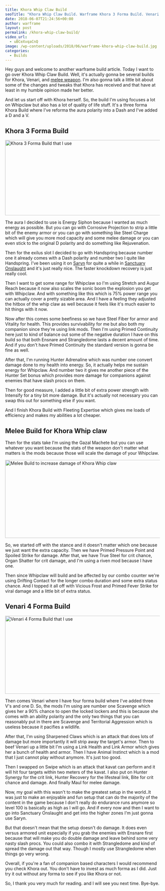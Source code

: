 ```yaml
---
title: Khora Whip Claw Build
seoTitle: "Khora Whip Claw Build. Warframe Khora 3 Forma Build. Venari Build"
date: 2018-06-07T21:24:56+00:00
author: warframe
layout: post
permalink: /khora-whip-claw-build/
video_url:
  - uBCeXvqaCnQ
image: /wp-content/uploads/2018/06/warframe-khora-whip-claw-build.jpg
categories:
  - Builds
---
```

Hey guys and welcome to another warframe build article. Today I want to go over Khora Whip Claw Build. Well, it's actually gonna be several builds for Khora, Venari, and [melee weapon](https://warframeblog.com/melee-weapons/). I'm also gonna talk a little bit about some of the changes and tweaks that Khora has received and that have at least in my humble opinion made her better.<!--more-->

And let us start off with Khora herself. So, the build I'm using focuses a lot on Whipclaw but also has a lot of quality of life stuff. It's a three forma Khora Build where I've reforma the aura polarity into a Dash and I've added a D and a V.

## Khora 3 Forma Build

<img src="https://warframeblog.com/wp-content/uploads/2018/06/warframe-khora-3-forma-build-1024x334.png" title="Warframe Khora 3 Forma Build" alt="Khora 3 Forma Build that I use" width="750" height="245" class="alignnone size-large wp-image-1488" srcset="https://warframeblog.com/wp-content/uploads/2018/06/warframe-khora-3-forma-build-1024x334.png 1024w, https://warframeblog.com/wp-content/uploads/2018/06/warframe-khora-3-forma-build-300x98.png 300w, https://warframeblog.com/wp-content/uploads/2018/06/warframe-khora-3-forma-build-768x250.png 768w, https://warframeblog.com/wp-content/uploads/2018/06/warframe-khora-3-forma-build.png 1452w" sizes="(max-width: 750px) 100vw, 750px" />

The aura I decided to use is Energy Siphon because I wanted as much energy as possible. But you can go with Corrosive Projection to strip a little bit of the enemy armor or you can go with something like Steel Charge which will give you more mod capacity and some melee damage or you can even stick to the original D polarity and do something like Rejuvenation.

Then for the exilus slot I decided to go with Handspring because number one it already comes with a Dash polarity and number two I quite like Handspring. I've been using it on [Saryn](https://warframeblog.com/saryn-spore-build/) for quite a while in [Sanctuary Onslaught](https://warframeblog.com/sanctuary-onslaught-guide/) and it's just really nice. The faster knockdown recovery is just really cool.

Then I want to get some range for Whipclaw so I'm using Stretch and Augur Reach because it now also scales the sonic boom the explosion you get with Whipclaw. And with something like this which is 75% power range you can actually cover a pretty sizable area. And I have a feeling they adjusted the hitbox of the whip claw as well because it feels like it's much easier to hit things with it now.

Now after this comes some beefiness so we have Steel Fiber for armor and Vitality for health. This provides survivability for me but also both my companion since they're using link mods. Then I'm using Primed Continuity here just to kind of balance out some of the negative duration I have on this build so that both Ensnare and Strangledome lasts a decent amount of time. And if you don't have Primed Continuity the standard version is gonna be fine as well.

After that, I'm running Hunter Adrenaline which was number one convert damage done to my health into energy. So, it actually helps me sustain energy for Whipclaw. And number two it gives me another piece of the Hunter Set bonus which provides more damage for companions against enemies that have slash procs on them.

Then for good measure, I added a little bit of extra power strength with Intensify for a tiny bit more damage. But it's actually not necessary you can swap this out for something else if you want.

And I finish Khora Build with Fleeting Expertise which gives me loads of efficiency and makes my abilities a lot cheaper.

## Melee Build for Khora Whip claw

Then for the stats take I'm using the Gazal Machete but you can use whatever you want because the stats of the weapon don't matter what matters is the mods because those will scale the damage of your Whipclaw.

<img src="https://warframeblog.com/wp-content/uploads/2018/06/warframe-melee-build-for-khora-whipclaw-1024x347.png" title="Warframe Melee Build for Khora Whip claw" alt="Melee Build to increase damage of Khora Whip claw" width="750" height="254" class="alignnone size-large wp-image-1489" srcset="https://warframeblog.com/wp-content/uploads/2018/06/warframe-melee-build-for-khora-whipclaw-1024x347.png 1024w, https://warframeblog.com/wp-content/uploads/2018/06/warframe-melee-build-for-khora-whipclaw-300x102.png 300w, https://warframeblog.com/wp-content/uploads/2018/06/warframe-melee-build-for-khora-whipclaw-768x260.png 768w, https://warframeblog.com/wp-content/uploads/2018/06/warframe-melee-build-for-khora-whipclaw.png 1394w" sizes="(max-width: 750px) 100vw, 750px" />

So, we started off with the stance and it doesn't matter which one because we just want the extra capacity. Then we have Primed Pressure Point and Spoiled Strike for damage. After that, we have True Steel for crit chance, Organ Shatter for crit damage, and I'm using a riven mod because I have one.

Then since Whipclaw will build and be affected by our combo counter we're using Drifting Contact for the longer combo duration and some extra status chance. And I topped it all off with Vicious Frost and Primed Fever Strike for viral damage and a little bit of extra status.

## Venari 4 Forma Build

<img src="https://warframeblog.com/wp-content/uploads/2018/06/warframe-venari-4-forma-build-1024x347.png" title="Warframe Venari Build" alt="Venari 4 Forma Build that I use" width="750" height="254" class="alignnone size-large wp-image-1490" srcset="https://warframeblog.com/wp-content/uploads/2018/06/warframe-venari-4-forma-build-1024x347.png 1024w, https://warframeblog.com/wp-content/uploads/2018/06/warframe-venari-4-forma-build-300x102.png 300w, https://warframeblog.com/wp-content/uploads/2018/06/warframe-venari-4-forma-build-768x260.png 768w, https://warframeblog.com/wp-content/uploads/2018/06/warframe-venari-4-forma-build.png 1447w" sizes="(max-width: 750px) 100vw, 750px" />
  
Then comes Venari where I have four forma build where I've added three V's and one D. So, the mods I'm using are number one Scavenge which gives her a 90% chance to open the locked lockers and this is because she comes with an ability polarity and the only two things that you can reasonably put in there are Scavenge and Territorial Aggression which is useless because it pacifies a wildlife.

After that, I'm using Sharpened Claws which is an attack that does lots of damage but more importantly it will strip away the target's armor. Then to beef Venari up a little bit I'm using a Link Health and Link Armor which gives her a bunch of health and armor. Then I have Animal Instinct which is a mod that I just cannot play without anymore. It's just too good.

Then I swapped on Swipe which is an attack that kavat can perform and it will hit four targets within two meters of the kavat. I also put on Hunter Synergy for the crit link, Hunter Recovery for the lifesteal link, Bite for crit chance and damage. And finally Maul for melee damage.

Now, my goal with this wasn't to make the greatest setup in the world..It was just to make an enjoyable and fun setup that can do the majority of the content in the game because I don't really do endurance runs anymore so level 100 is basically as high as I will go. And if every now and then I want to go into Sanctuary Onslaught and get into the higher zones I'm just gonna use Saryn.

But that doesn't mean that the setup doesn't do damage. It does even versus armored unit especially if you grab the enemies with Ensnare first because that will make you do double damage and leave behind some very nasty slash procs. You could also combo it with Strangledome and kind of spread the damage out that way. Though I mostly use Strangledome when things go very wrong.

Overall, if you're a fan of companion based characters I would recommend you check Khora out. You don't have to invest as much forma as I did. Just try it out without any forma to see if you like Khora or not.

So, I thank you very much for reading. and I will see you next time. Bye-bye.